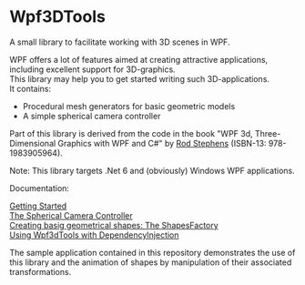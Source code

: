 # Wpf3DTools

A small library to facilitate working with 3D scenes in WPF.

WPF offers a lot of features aimed at creating attractive applications, including excellent support for 3D-graphics.    
This library may help you to get started writing such 3D-applications.    
It contains: 

- Procedural mesh generators for basic geometric models
- A simple spherical camera controller

Part of this library is derived from the code in the book "WPF 3d, Three-Dimensional Graphics with WPF and C#" by [Rod Stephens](https://github.com/WriterRod) (ISBN-13: 978-1983905964). 

Note: This library targets .Net 6 and (obviously) Windows WPF applications.

Documentation: 

[Getting Started](Documentation/GettingStarted.md)    
[The Spherical Camera Controller](Documentation/SphericalCameraController.md)    
[Creating basig geometrical shapes: The ShapesFactory](Documentation/ShapesFactory.md)    
[Using Wpf3dTools with DependencyInjection](Documentation/DependencyInjection.md)    


The sample application contained in this repository demonstrates the use of this library and the animation of shapes by manipulation of their associated transformations.
